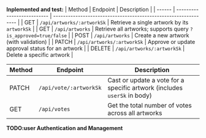 **Inplemented and test:**
| Method | Endpoint                   | Description                                                     |
| ------ | -------------------------- | --------------------------------------------------------------- |
| GET    | `/api/artworks/:artworkSk` | Retrieve a single artwork by its `artworkSk`                    |
| GET    | `/api/artworks`            | Retrieve all artworks; supports query `?is_approved=true/false` |
| POST   | `/api/artworks`            | Create a new artwork (with validation)                          |
| PATCH  | `/api/artworks/:artworkSk` | Approve or update approval status for an artwork                |
| DELETE | `/api/artworks/:artworkSk` | Delete a specific artwork                                       |


| Method | Endpoint               | Description                                                              |
| ------ | ---------------------- | ------------------------------------------------------------------------ |
| PATCH  | `/api/vote/:artworkSk` | Cast or update a vote for a specific artwork (includes `userSk` in body) |
| GET    | `/api/votes`           | Get the total number of votes across all artworks                        |
**TODO:user Authentication and Management**